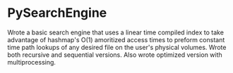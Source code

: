 # PySearchEngine
 Wrote a basic search engine that uses a linear time compiled index to take advantage of hashmap's O(1) amoritized access times to preform constant time path lookups of any desired file on the user's physical volumes. Wrote both recursive and sequential versions. Also wrote optimized version with multiprocessing.
